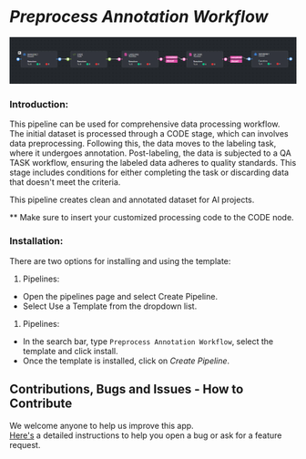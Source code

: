 # *Preprocess Annotation Workflow*

<img src="assets/preprocess_annotaions.png" alt="Image of the pipeline">

### Introduction:

This pipeline can be used for comprehensive data processing workflow. The initial dataset is processed through a CODE
stage, which can involves data preprocessing. Following this, the data moves to the labeling task, where it
undergoes annotation. Post-labeling, the data is subjected to a QA TASK workflow, ensuring the labeled data adheres to
quality standards. This stage includes conditions for either completing the task or discarding data that doesn't meet
the criteria.

This pipeline creates clean and annotated dataset for AI projects.

** Make sure to insert your customized processing code to the CODE node.

### Installation:

There are two options for installing and using the template:

1. Pipelines:

* Open the pipelines page and select Create Pipeline.
* Select Use a Template from the dropdown list.


1. Pipelines:

* In the search bar, type `Preprocess Annotation Workflow`, select the template and click install.
* Once the template is installed, click on *Create Pipeline*.

[//]: # (### Usage:)

[//]: # ()

[//]: # (For the complete documentation of the Active learning pipeline, please refer to)

[//]: # (the [Active Learning Pipeline Documentation]&#40;https://dataloop.ai/docs/active-learning-pipeline&#41;)

## Contributions, Bugs and Issues - How to Contribute

We welcome anyone to help us improve this app.  
[Here's](../../CONTRIBUTING.md) a detailed instructions to help you open a bug or ask for a feature request.